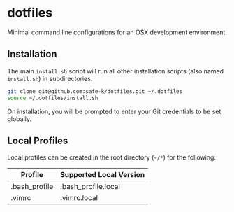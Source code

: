 # dotfiles

Minimal command line configurations for an OSX development environment.

## Installation

The main `install.sh` script will run all other installation scripts (also named `install.sh`) in subdirectories.

```bash
git clone git@github.com:safe-k/dotfiles.git ~/.dotfiles
source ~/.dotfiles/install.sh
```

On installation, you will be prompted to enter your Git credentials to be set globally.

## Local Profiles

Local profiles can be created in the root directory (`~/*`) for the following:

| Profile        | Supported Local Version |
| -------------- | ----------------------- |
| .bash\_profile | .bash\_profile.local    |
| .vimrc         | .vimrc.local            |

